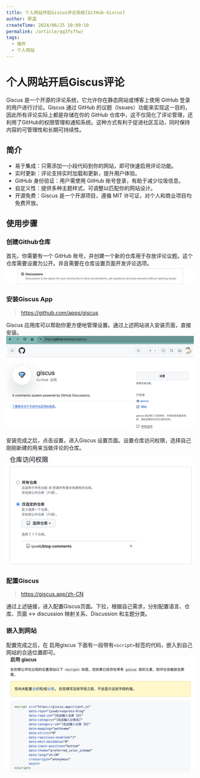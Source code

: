 ```yaml
---
title: 个人网站开启Giscus评论系统[GitHub-Giscus]
author: 耶温
createTime: 2024/06/25 10:09:10
permalink: /article/qq3fsftw/
tags:
  - 插件
  - 个人网站
---
```

# 个人网站开启Giscus评论

Giscus 是一个开源的评论系统，它允许你在静态网站或博客上使用 GitHub 登录的用户进行讨论。Giscus 通过 GitHub 的议题（Issues）功能来实现这一目的，因此所有评论实际上都是存储在你的 GitHub 仓库中，这不仅简化了评论管理，还利用了GitHub的权限管理和通知系统。这种方式有利于促进社区互动，同时保持内容的可管理性和长期可持续性。

## 简介

- 易于集成：只需添加一小段代码到你的网站，即可快速启用评论功能。
- 实时更新：评论支持实时加载和更新，提升用户体验。
- GitHub 身份验证：用户需使用 GitHub 账号登录，有助于减少垃圾信息。
- 自定义性：提供多种主题样式，可调整以匹配你的网站设计。
- 开源免费：Giscus 是一个开源项目，遵循 MIT 许可证，对个人和商业项目均免费开放。

## 使用步骤

### 创建Github仓库

首先，你需要有一个 GitHub 账号，并创建一个新的仓库用于存放评论议题。这个仓库需要设置为公开。并且需要在仓库设置页面开发评论选项。
![alt text](images/image7.png)


### 安装Giscus App

> https://github.com/apps/giscus

Giscus 应用库可以帮助你更方便地管理设置。通过上述网站进入安装页面，直接安装。
![alt text](images/image4.png)

安装完成之后，点击设置，进入Giscus 设置页面。设置仓库访问权限，选择自己刚刚新建的用来当做评论的仓库。

![alt text](images/image5.png)

### 配置Giscus

> https://giscus.app/zh-CN

通过上述链接，进入配置Giscus页面。下拉，根据自己需求，分别配置语言、仓库、页面 ↔️ discussion 映射关系、Discussion 和主题分类。

### 嵌入到网站
配置完成之后，在 启用giscus  下面有一段带有`<script>`标签的代码，嵌入到自己网站的合适位置即可。
![alt text](images/image6.png)



